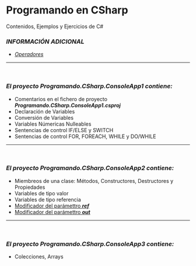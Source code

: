 # Programando en CSharp
Contenidos, Ejemplos y Ejercicios de C#

### ***INFORMACIÓN ADICIONAL***
* [*Operadores*](https://github.com/Formaciones/csharp/blob/main/OPERADORES.md)
&nbsp;
---
&nbsp;
### ***El proyecto Programando.CSharp.ConsoleApp1 contiene:***
* Comentarios en el fichero de proyecto ***Programando.CSharp.ConsoleApp1.csproj***
* Declaración de Variables
* Conversión de Variables
* Variables Númericas Nulleables
* Sentencias de control IF/ELSE y SWITCH
* Sentencias de control FOR, FOREACH, WHILE y DO/WHILE
&nbsp;
---
&nbsp;
### ***El proyecto Programando.CSharp.ConsoleApp2 contiene:***
* Miembreos de una clase: Métodos, Constructores, Destructores y Propiedades
* Variables de tipo valor
* Variables de tipo referencia
* [Modificador del parámettro ***ref***](https://docs.microsoft.com/es-es/dotnet/csharp/language-reference/keywords/ref)
* [Modificador del parámettro ***out***](https://docs.microsoft.com/es-es/dotnet/csharp/language-reference/keywords/out-parameter-modifier)
&nbsp;
---
&nbsp;
### ***El proyecto Programando.CSharp.ConsoleApp3 contiene:***
* Colecciones, Arrays
&nbsp;